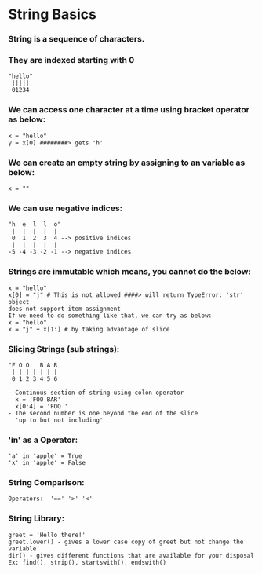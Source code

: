 # String Basics

### String is a sequence of characters. 

### They are indexed starting with 0
    "hello"
     |||||
     01234

### We can access one character at a time using bracket operator as below:
    x = "hello"
    y = x[0] ########> gets 'h'

### We can create an empty string by assigning to an variable as below:
    x = ""
   
### We can use negative indices:
    "h  e  l  l  o"
     |  |  |  |  |
     0  1  2  3  4 --> positive indices
     |  |  |  |  |
    -5 -4 -3 -2 -1 --> negative indices

### Strings are immutable which means, you cannot do the below:
    x = "hello"
    x[0] = "j" # This is not allowed ####> will return TypeError: 'str' object
    does not support item assignment
    If we need to do something like that, we can try as below:
    x = "hello"
    x = "j" + x[1:] # by taking advantage of slice

### Slicing Strings (sub strings):
    "F O O   B A R
     | | | | | | |
     0 1 2 3 4 5 6

    - Continous section of string using colon operator
      x = 'FOO BAR' 
      x[0:4] = 'FOO '
    - The second number is one beyond the end of the slice
      'up to but not including'

### 'in' as a Operator:
    'a' in 'apple' = True
    'x' in 'apple' = False

### String Comparison:
    Operators:- '==' '>' '<'

### String Library:
    greet = 'Hello there!'
    greet.lower() - gives a lower case copy of greet but not change the variable
    dir() - gives different functions that are available for your disposal
    Ex: find(), strip(), startswith(), endswith()
